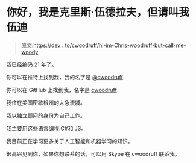# 你好，我是克里斯·伍德拉夫，但请叫我伍迪

> 原文:[https://dev . to/cwoodruff/hi-im-Chris-woodruff-but-call-me-woody](https://dev.to/cwoodruff/hi-im-chris-woodruff-but-call-me-woody)

我已经编码 21 年了。

你可以在推特上找到我，我的名字是 [@cwoodruff](https://twitter.com/cwoodruff)

你可以在 GitHub 上找到我，名字是 [cwoodruff](https://github.com/cwoodruff)

我住在美国密歇根州的大急流城。

我以独立顾问的身份为自己工作。

我主要用这些语言编程:C#和 JS。

我目前正在学习更多关于人工智能和机器学习的知识。

很高兴见到你，如果你想联系的话，可以用 Skype 在 cwoodruff 联系我。